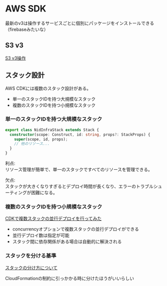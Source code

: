 # AWS SDK

最新のv3は操作するサービスごとに個別にパッケージをインストールできる（firebaseみたいな）

## S3 v3
[S3 v3操作](https://qiita.com/taisuke101700/items/d7efaca27b33adf29833)

## スタック設計

AWS CDKには複数のスタック設計がある。  

- 単一のスタックIDを持つ大規模なスタック
- 複数のスタックIDを持つ小規模なスタック

### 単一のスタックIDを持つ大規模なスタック

```ts
export class NidInfraStack extends Stack {
  constructor(scope: Construct, id: string, props?: StackProps) {
    super(scope, id, props);
    // 他のリソース...
  }
}
```

利点:  
リソース管理が簡単で、単一のスタックですべてのリソースを管理できる。

欠点:  
スタックが大きくなりすぎるとデプロイ時間が長くなり、エラーのトラブルシューティングが困難になる。

### 複数のスタックIDを持つ小規模なスタック
[CDKで複数スタックの並行デプロイを行ってみた](https://dev.classmethod.jp/articles/cdk-concurrency-deployment/)

- concurrencyオプションで複数スタックの並行デプロイができる
- 並行デプロイ数は指定が可能
- スタック間に依存関係がある場合は自動的に解決される


### スタックを分ける基準
[スタックの分け方について](https://tmokmss.hatenablog.com/entry/20221121/1669032738)

CloudFormationの制約に引っかかる時に分けたほうがいいらしい